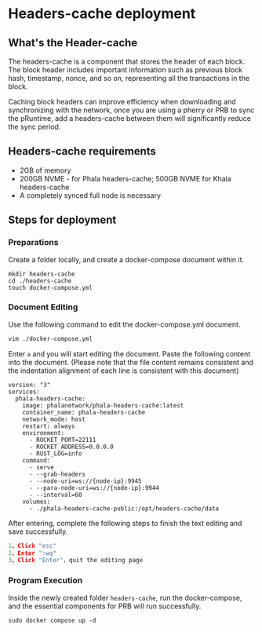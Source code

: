 # Headers-cache deployment

## What's the Header-cache

The headers-cache is a component that stores the header of each block. The block header includes important information such as previous block hash, timestamp, nonce, and so on, representing all the transactions in the block.

Caching block headers can improve efficiency when downloading and synchronizing with the network, once you are using a pherry or PRB to sync the pRuntime, add a headers-cache between them will significantly reduce the sync period.

## Headers-cache requirements

* 2GB of memory
* 200GB NVME - for Phala headers-cache; 500GB NVME for Khala headers-cache
* A completely synced full node is necessary

## Steps for deployment

### Preparations

Create a folder locally, and create a docker-compose document within it.

```
mkdir headers-cache
cd ./headers-cache
touch docker-compose.yml
```

### Document Editing

Use the following command to edit the docker-compose.yml document.

```bash
vim ./docker-compose.yml 
```

Enter `a` and you will start editing the document. Paste the following content into the document. (Please note that the file content remains consistent and the indentation alignment of each line is consistent with this document)

```
version: "3"
services:
  phala-headers-cache:
    image: phalanetwork/phala-headers-cache:latest
    container_name: phala-headers-cache
    network_mode: host
    restart: always
    environment:
      - ROCKET_PORT=22111
      - ROCKET_ADDRESS=0.0.0.0
      - RUST_LOG=info
    command:
      - serve
      - --grab-headers
      - --node-uri=ws://{node-ip}:9945
      - --para-node-uri=ws://{node-ip}:9944
      - --interval=60
    volumes:
      - ./phala-headers-cache-public:/opt/headers-cache/data
```

After entering, complete the following steps to finish the text editing and save successfully.

```javascript
1、Click "esc"
2、Enter ":wq"
3、Click "Enter"，quit the editing page
```

### Program Execution

Inside the newly created folder `headers-cache`, run the docker-compose, and the essential components for PRB will run successfully.

```
sudo docker compose up -d
```
